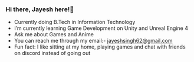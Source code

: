 ### Hi there, Jayesh here!👋

<!--
**jayeshsingh62/jayeshsingh62** is a ✨ _special_ ✨ repository because its `README.md` (this file) appears on your GitHub profile.
-->
-  Currently doing B.Tech in Information Technology
-  I’m currently learning Game Development on Unity and Unreal Engine 4
-  Ask me about Games and Anime
-  You can reach me through my email:- jayeshsingh62@gmail.com
-  Fun fact: I like sitting at my home, playing games and chat with friends on discord instead of going out

